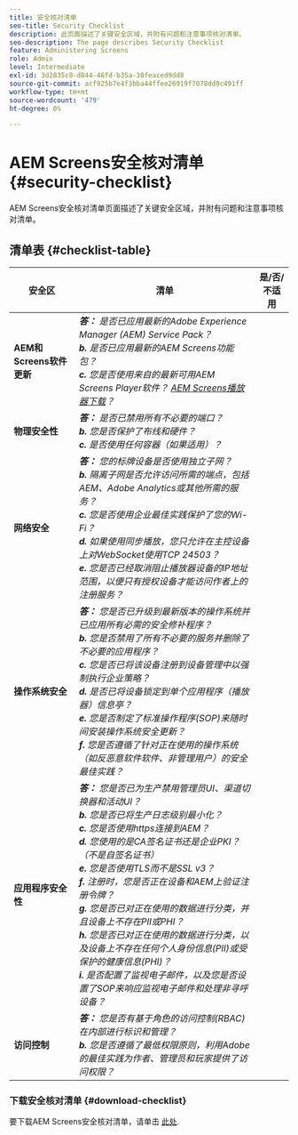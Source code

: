 ```yaml
---
title: 安全核对清单
seo-title: Security Checklist
description: 此页面描述了关键安全区域，并附有问题和注意事项核对清单。
seo-description: The page describes Security Checklist
feature: Administering Screens
role: Admin
level: Intermediate
exl-id: 3d2835c8-d844-46fd-b35a-30feaced9dd8
source-git-commit: acf925b7e4f3bba44ffee26919f7078dd9c491ff
workflow-type: tm+mt
source-wordcount: '479'
ht-degree: 0%

---
```


# AEM Screens安全核对清单  {#security-checklist}

AEM Screens安全核对清单页面描述了关键安全区域，并附有问题和注意事项核对清单。

## 清单表 {#checklist-table}

| **安全区** | **清单** | **是/否/不适用** |
|---|---|---|
| **AEM和Screens软件更新** | ***答：*** *是否已应用最新的Adobe Experience Manager (AEM) Service Pack？* <br>***b.***  *是否已应用最新的AEM Screens功能包？* <br>***c.*** *您是否使用来自的最新可用AEM Screens Player软件？ [AEM Screens播放器下载](https://download.macromedia.com/screens/)？* |
| **物理安全性** | ***答：*** *是否已禁用所有不必要的端口？* <br>***b.***  *您是否保护了布线和硬件？* <br>***c.*** *是否使用任何容器（如果适用）？* |
| **网络安全** | ***答：*** *您的标牌设备是否使用独立子网？* <br>***b.***  *隔离子网是否允许访问所需的端点，包括AEM、Adobe Analytics或其他所需的服务？* <br>***c.*** *您是否使用企业最佳实践保护了您的Wi-Fi？* <br>***d.*** *如果使用同步播放，您只允许在主控设备上对WebSocket使用TCP 24503？* <br>***e.*** *您是否已经取消阻止播放器设备的IP地址范围，以便只有授权设备才能访问作者上的注册服务？* |
| **操作系统安全** | ***答：*** *您是否已升级到最新版本的操作系统并已应用所有必需的安全修补程序？* <br>***b.*** *您是否禁用了所有不必要的服务并删除了不必要的应用程序？* <br>***c.*** *您是否已将该设备注册到设备管理中以强制执行企业策略？* <br>***d.*** *是否已将设备锁定到单个应用程序（播放器）信息亭？* <br>***e.*** *您是否制定了标准操作程序(SOP)来随时间安装操作系统安全更新？*<br>***f.*** *您是否遵循了针对正在使用的操作系统（如反恶意软件软件、非管理用户）的安全最佳实践？* |
| **应用程序安全性** | ***答：*** *您是否已为生产禁用管理员UI、渠道切换器和活动UI？* <br>***b.*** *您是否已将生产日志级别最小化？* <br>***c.*** *您是否使用https连接到AEM？* <br>***d.*** *您使用的是CA签名证书还是企业PKI？ （不是自签名证书）*<br>***e.*** *您是否使用TLS而不是SSL v3？*<br>***f.*** *注册时，您是否正在设备和AEM上验证注册令牌？*<br> ***g.*** *您是否已对正在使用的数据进行分类，并且设备上不存在PII或PHI？*<br> ***h.*** *您是否已对正在使用的数据进行分类，以及设备上不存在任何个人身份信息(PII)或受保护的健康信息(PHI)？*<br> ***i.*** *是否配置了监视电子邮件，以及您是否设置了SOP来响应监视电子邮件和处理非寻呼设备？* |
| **访问控制** | ***答：*** *您是否有基于角色的访问控制(RBAC)在内部进行标识和管理？* <br>***b.*** *您是否遵循了最低权限原则，利用Adobe的最佳实践为作者、管理员和玩家提供了访问权限？* |

### 下载安全核对清单 {#download-checklist}

要下载AEM Screens安全核对清单，请单击 [此处](/help/user-guide/assets/AEMScreens-SecurityChecklist.pdf).
